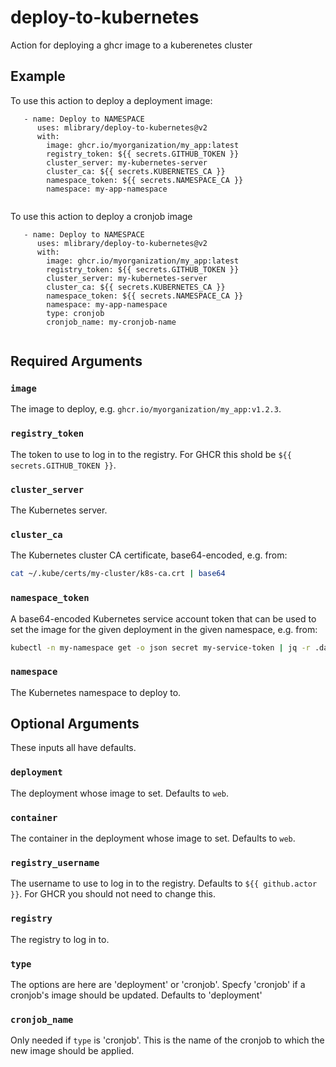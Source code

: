 # deploy-to-kubernetes
Action for deploying a ghcr image to a kuberenetes cluster

## Example
To use this action to deploy a deployment image:
```
   - name: Deploy to NAMESPACE
      uses: mlibrary/deploy-to-kubernetes@v2
      with:
        image: ghcr.io/myorganization/my_app:latest
        registry_token: ${{ secrets.GITHUB_TOKEN }}
        cluster_server: my-kubernetes-server
        cluster_ca: ${{ secrets.KUBERNETES_CA }}
        namespace_token: ${{ secrets.NAMESPACE_CA }}
        namespace: my-app-namespace
       
```

To use this action to deploy a cronjob image
```
   - name: Deploy to NAMESPACE
      uses: mlibrary/deploy-to-kubernetes@v2
      with:
        image: ghcr.io/myorganization/my_app:latest
        registry_token: ${{ secrets.GITHUB_TOKEN }}
        cluster_server: my-kubernetes-server
        cluster_ca: ${{ secrets.KUBERNETES_CA }}
        namespace_token: ${{ secrets.NAMESPACE_CA }}
        namespace: my-app-namespace
        type: cronjob
        cronjob_name: my-cronjob-name
       
```

## Required Arguments

### `image`

The image to deploy, e.g.  `ghcr.io/myorganization/my_app:v1.2.3`.

### `registry_token`

The token to use to log in to the registry. For GHCR this shold be `${{ secrets.GITHUB_TOKEN }}`. 

### `cluster_server`

The Kubernetes server. 

### `cluster_ca`

The Kubernetes cluster CA certificate, base64-encoded, e.g. from:

```bash
cat ~/.kube/certs/my-cluster/k8s-ca.crt | base64
```

### `namespace_token`

A base64-encoded Kubernetes service account token that can be used to set the
image for the given deployment in the given namespace, e.g. from:

```bash
kubectl -n my-namespace get -o json secret my-service-token | jq -r .data.token
```

### `namespace`

The Kubernetes namespace to deploy to. 

## Optional Arguments

These inputs all have defaults.

### `deployment`

The deployment whose image to set. Defaults to `web`.

### `container`

The container in the deployment whose image to set. Defaults to `web`.

### `registry_username`

The username to use to log in to the registry. Defaults to `${{ github.actor
}}`. For GHCR you should not need to change this.

### `registry`

The registry to log in to.

### `type`

The options are here are 'deployment' or 'cronjob'. Specfy 'cronjob' if a cronjob's image should be updated. Defaults to 'deployment'

### `cronjob_name`

Only needed if `type` is 'cronjob'. This is the name of the cronjob to which the new image should be applied.
